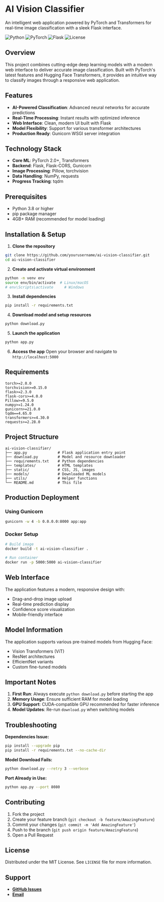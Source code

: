 # AI Vision Classifier

An intelligent web application powered by PyTorch and Transformers for real-time image classification with a sleek Flask interface.

![Python](https://img.shields.io/badge/python-v3.8+-blue.svg)
![PyTorch](https://img.shields.io/badge/PyTorch-2.0+-red.svg)
![Flask](https://img.shields.io/badge/Flask-2.3+-green.svg)
![License](https://img.shields.io/badge/license-MIT-blue.svg)

## Overview

This project combines cutting-edge deep learning models with a modern web interface to deliver accurate image classification. Built with PyTorch's latest features and Hugging Face Transformers, it provides an intuitive way to classify images through a responsive web application.

## Features

- **AI-Powered Classification**: Advanced neural networks for accurate predictions
- **Real-Time Processing**: Instant results with optimized inference
- **Web Interface**: Clean, modern UI built with Flask
- **Model Flexibility**: Support for various transformer architectures
- **Production Ready**: Gunicorn WSGI server integration

## Technology Stack

- **Core ML**: PyTorch 2.0+, Transformers
- **Backend**: Flask, Flask-CORS, Gunicorn
- **Image Processing**: Pillow, torchvision
- **Data Handling**: NumPy, requests
- **Progress Tracking**: tqdm

## Prerequisites

- Python 3.8 or higher
- pip package manager
- 4GB+ RAM (recommended for model loading)

## Installation & Setup

1. **Clone the repository**
```bash
git clone https://github.com/yourusername/ai-vision-classifier.git
cd ai-vision-classifier
```

2. **Create and activate virtual environment**
```bash
python -m venv env
source env/bin/activate  # Linux/macOS
# env\Scripts\activate     # Windows
```

3. **Install dependencies**
```bash
pip install -r requirements.txt
```

4. **Download model and setup resources**
```bash
python download.py
```

5. **Launch the application**
```bash
python app.py
```

6. **Access the app**
Open your browser and navigate to `http://localhost:5000`

## Requirements

```
torch>=2.0.0
torchvision>=0.15.0
flask>=2.3.0
flask-cors>=4.0.0
Pillow>=9.5.0
numpy>=1.24.0
gunicorn>=21.0.0
tqdm==4.65.0
transformers>=4.30.0
requests>=2.28.0
```

## Project Structure

```
ai-vision-classifier/
├── app.py              # Flask application entry point
├── download.py         # Model and resource downloader
├── requirements.txt    # Python dependencies
├── templates/          # HTML templates
├── static/             # CSS, JS, images
├── models/             # Downloaded ML models
├── utils/              # Helper functions
└── README.md           # This file
```

## Production Deployment

### Using Gunicorn
```bash
gunicorn -w 4 -b 0.0.0.0:8000 app:app
```

### Docker Setup
```bash
# Build image
docker build -t ai-vision-classifier .

# Run container
docker run -p 5000:5000 ai-vision-classifier
```

## Web Interface

The application features a modern, responsive design with:
- Drag-and-drop image upload
- Real-time prediction display
- Confidence score visualization
- Mobile-friendly interface

## Model Information

The application supports various pre-trained models from Hugging Face:
- Vision Transformers (ViT)
- ResNet architectures  
- EfficientNet variants
- Custom fine-tuned models

## Important Notes

1. **First Run**: Always execute `python download.py` before starting the app
2. **Memory Usage**: Ensure sufficient RAM for model loading
3. **GPU Support**: CUDA-compatible GPU recommended for faster inference
4. **Model Updates**: Re-run `download.py` when switching models

## Troubleshooting

**Dependencies Issue:**
```bash
pip install --upgrade pip
pip install -r requirements.txt --no-cache-dir
```

**Model Download Fails:**
```bash
python download.py --retry 3 --verbose
```

**Port Already in Use:**
```bash
python app.py --port 8080
```

## Contributing

1. Fork the project
2. Create your feature branch (`git checkout -b feature/AmazingFeature`)
3. Commit your changes (`git commit -m 'Add AmazingFeature'`)
4. Push to the branch (`git push origin feature/AmazingFeature`)
5. Open a Pull Request

## License

Distributed under the MIT License. See `LICENSE` file for more information.

## Support

- [**GitHub Issues**](https://github.com/yourusername/ai-vision-classifier/issues)
- [**Email**](rishabhranjansingh_mc24b06_019@dtu.ac.in)